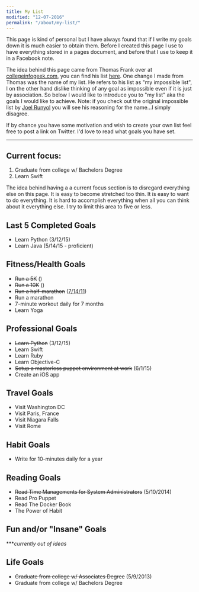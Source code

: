 ```yaml
---
title: My List
modified: "12-07-2016"
permalink: "/about/my-list/"
---
```


This page is kind of personal but I have always found that if I write my goals down it is much easier to obtain them. Before I created this page I use to have everything stored in a pages document, and before that I use to keep it in a Facebook note. 

The idea behind this page came from Thomas Frank over at [collegeinfogeek.com](http://collegeinfogeek.com), you can find his list [here](http://collegeinfogeek.com/about/meet-the-author/my-impossible-list/). One change I made from Thomas was the name of my list. He refers to his list as "my impossible list", I on the other hand dislike thinking of any goal as impossible even if it is just by association. So below I would like to introduce you to "my list" aka the goals I would like to achieve. Note: if you check out the original impossible list by [Joel Runyol](http://impossiblehq.com/impossible-list) you will see his reasoning for the name...I simply disagree.


If by chance you have some motivation and wish to create your own list feel free to post a link on Twitter. I'd love to read what goals you have set.


---

## Current focus:

1. Graduate from college w/ Bachelors Degree
1. Learn Swift


The idea behind having a a current focus section is to disregard everything else on this page. It is easy to become stretched too thin. It is easy to want to do everything. It is hard to accomplish everything when all you can think about it everything else. I try to limit this area to five or less.

## Last 5 Completed Goals

* Learn Python (3/12/15)
* Learn Java (5/14/15 - proficient)

## Fitness/Health Goals

* <del>Run a 5K</del> ()
* <del>Run a 10K</del> ()
* <del>Run a half-marathon</del> ([7/14/11](http://runkeeper.com/user/clburlison/activity/47599499))
* Run a marathon
* 7-minute workout daily for 7 months
* Learn Yoga

## Professional Goals

* <del>Learn Python</del> (3/12/15)
* Learn Swift
* Learn Ruby
* Learn Objective-C
* <del>Setup a masterless puppet environment at work</del> (6/1/15)
* Create an iOS app

## Travel Goals

* Visit Washington DC
* Visit Paris, France
* Visit Niagara Falls
* Visit Rome

## Habit Goals

* Write for 10-minutes daily for a year

## Reading Goals

* <del>Read Time Managements for System Administrators</del> (5/10/2014)
* Read Pro Puppet
* Read The Docker Book
* The Power of Habit

## Fun and/or "Insane" Goals

***_currently out of ideas_

## Life Goals

* <del>Graduate from college w/ Associates Degree</del> (5/9/2013)
* Graduate from college w/ Bachelors Degree
